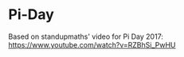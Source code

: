 # Pi-Day
Based on standupmaths' video for Pi Day 2017: https://www.youtube.com/watch?v=RZBhSi_PwHU 
